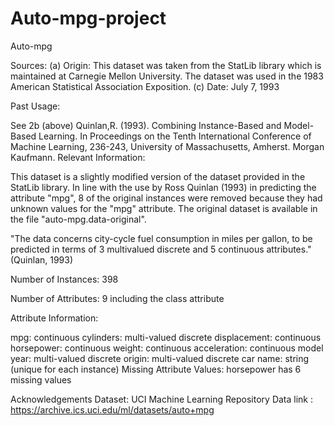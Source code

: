 # Auto-mpg-project
Auto-mpg 

Sources:
(a) Origin: This dataset was taken from the StatLib library which is
maintained at Carnegie Mellon University. The dataset was
used in the 1983 American Statistical Association Exposition.
(c) Date: July 7, 1993

Past Usage:

See 2b (above)
Quinlan,R. (1993). Combining Instance-Based and Model-Based Learning.
In Proceedings on the Tenth International Conference of Machine
Learning, 236-243, University of Massachusetts, Amherst. Morgan
Kaufmann.
Relevant Information:

This dataset is a slightly modified version of the dataset provided in
the StatLib library. In line with the use by Ross Quinlan (1993) in
predicting the attribute "mpg", 8 of the original instances were removed
because they had unknown values for the "mpg" attribute. The original
dataset is available in the file "auto-mpg.data-original".

"The data concerns city-cycle fuel consumption in miles per gallon,
to be predicted in terms of 3 multivalued discrete and 5 continuous
attributes." (Quinlan, 1993)

Number of Instances: 398

Number of Attributes: 9 including the class attribute

Attribute Information:

mpg: continuous
cylinders: multi-valued discrete
displacement: continuous
horsepower: continuous
weight: continuous
acceleration: continuous
model year: multi-valued discrete
origin: multi-valued discrete
car name: string (unique for each instance)
Missing Attribute Values: horsepower has 6 missing values

Acknowledgements
Dataset: UCI Machine Learning Repository
Data link : https://archive.ics.uci.edu/ml/datasets/auto+mpg
